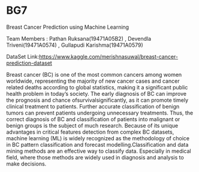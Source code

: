 # BG7
Breast Cancer Prediction using Machine Learning

Team Members : Pathan Ruksana(19471A05B2) ,
Devendla Triveni(19471A0574) ,
Gullapudi Karishma(19471A0579)

DataSet Link:https://www.kaggle.com/merishnasuwal/breast-cancer-prediction-dataset


Breast cancer (BC) is one of the most common cancers among women worldwide, representing the
majority of new cancer cases and cancer related deaths according to global statistics, making it a
significant public health problem in today’s society.
The early diagnosis of BC can improve the prognosis and chance ofsurvivalsignificantly, as it can
promote timely clinical treatment to patients. Further accurate classification of benign tumors can
prevent patients undergoing unnecessary treatments. Thus, the correct diagnosis of BC and
classification of patients into malignant or benign groups is the subject of much research. Because
of its unique advantages in critical features detection from complex BC datasets, machine learning
(ML) is widely recognized as the methodology of choice in BC pattern classification and forecast
modelling.Classification and data mining methods are an effective way to classify data. Especially
in medical field, where those methods are widely used in diagnosis and analysis to make decisions.
